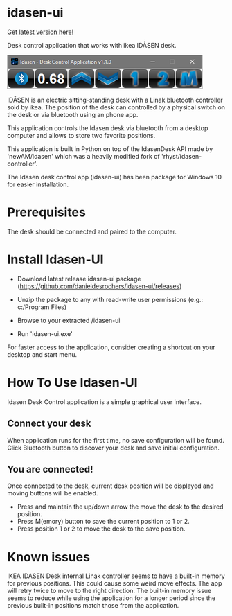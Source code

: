 # idasen-ui

[Get latest version here!](https://github.com/danieldesrochers/idasen-ui/releases)

Desk control application that works with ikea IDÅSEN desk.


![app screenshot](./idasen-ui.png)

IDÅSEN is an electric sitting-standing desk with a Linak bluetooth controller sold by ikea.
The position of the desk can controlled by a physical switch on the desk or via bluetooth using an phone app.

This application controls the Idasen desk via bluetooth from a desktop computer and allows to store two favorite positions.

This application is built in Python on top of the IdasenDesk API made by 'newAM/idasen' which was a heavily modified fork of 'rhyst/idasen-controller'.

The Idasen desk control app (idasen-ui) has been package for Windows 10 for easier installation.


Prerequisites
=============
The desk should be connected and paired to the computer.

Install Idasen-UI
=================
- Download latest release idasen-ui package (https://github.com/danieldesrochers/idasen-ui/releases)

- Unzip the package to any <folder> with read-write user permissions (e.g.: c:/Program Files)

- Browse to your extracted <folder>/idasen-ui 

- Run 'idasen-ui.exe'

For faster access to the application, consider creating a shortcut on your desktop and start menu.

How To Use Idasen-UI
====================
Idasen Desk Control application is a simple graphical user interface.

Connect your desk
------------------
When application runs for the first time, no save configuration will be found.
Click Bluetooth button to discover your desk and save initial configuration.

You are connected!
------------------
Once connected to the desk, current desk position will be displayed and moving buttons will be enabled. 
- Press and maintain the up/down arrow the move the desk to the desired position.
- Press M(emory) button to save the current position to 1 or 2.
- Press position 1 or 2 to move the desk to the save position.

Known issues
============
IKEA IDASEN Desk internal Linak controller seems to have a built-in memory for previous positions. This could cause some weird move effects. The app will retry twice to move to the right direction. The built-in memory issue seems to reduce while using the application for a longer period since the previous built-in positions match those from the application.

